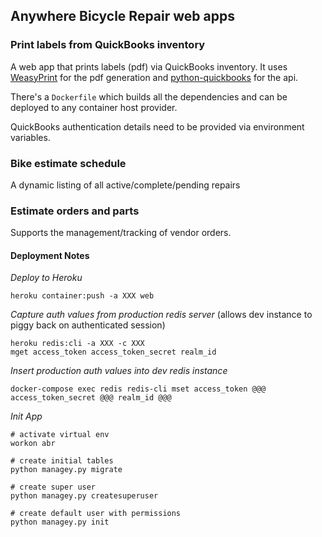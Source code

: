## Anywhere Bicycle Repair web apps

### Print labels from QuickBooks inventory

A web app that prints labels (pdf) via QuickBooks inventory.  It uses [WeasyPrint](https://github.com/Kozea/WeasyPrint) for the pdf generation and [python-quickbooks](https://github.com/sidecars/python-quickbooks/) for the api.

There's a `Dockerfile` which builds all the dependencies and can be deployed to any container host provider.

QuickBooks authentication details need to be provided via environment variables.

### Bike estimate schedule

A dynamic listing of all active/complete/pending repairs

### Estimate orders and parts

Supports the management/tracking of vendor orders.


#### Deployment Notes

*Deploy to Heroku*

    heroku container:push -a XXX web
  
*Capture auth values from production redis server* (allows dev instance to piggy back on authenticated session)

    heroku redis:cli -a XXX -c XXX
    mget access_token access_token_secret realm_id
 
*Insert production auth values into dev redis instance*

    docker-compose exec redis redis-cli mset access_token @@@ access_token_secret @@@ realm_id @@@
    
*Init App*

    # activate virtual env
    workon abr
    
    # create initial tables
    python managey.py migrate
    
    # create super user
    python managey.py createsuperuser
    
    # create default user with permissions
    python managey.py init

